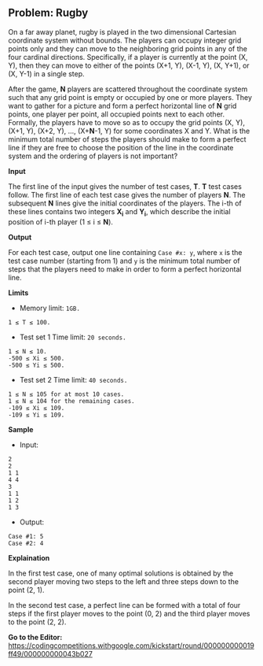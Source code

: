 ## Problem: Rugby

On a far away planet, rugby is played in the two dimensional Cartesian coordinate system without bounds. The players can occupy integer grid points only and they can move to the neighboring grid points in any of the four cardinal directions. Specifically, if a player is currently at the point (X, Y), then they can move to either of the points (X+1, Y), (X-1, Y), (X, Y+1), or (X, Y-1) in a single step.

After the game, **N** players are scattered throughout the coordinate system such that any grid point is empty or occupied by one or more players. They want to gather for a picture and form a perfect horizontal line of **N** grid points, one player per point, all occupied points next to each other. Formally, the players have to move so as to occupy the grid points (X, Y), (X+1, Y), (X+2, Y), ..., (X+**N**-1, Y) for some coordinates X and Y. What is the minimum total number of steps the players should make to form a perfect line if they are free to choose the position of the line in the coordinate system and the ordering of players is not important?

**Input**

The first line of the input gives the number of test cases, **T**. **T** test cases follow. The first line of each test case gives the number of players **N**. The subsequent **N** lines give the initial coordinates of the players. The i-th of these lines contains two integers **X<sub>i</sub>** and **Y<sub>i</sub>**, which describe the initial position of i-th player (1 ≤ i ≤ **N**).

**Output**

For each test case, output one line containing `Case #x: y`, where `x` is the test case number (starting from 1) and `y` is the minimum total number of steps that the players need to make in order to form a perfect horizontal line.

**Limits**

- Memory limit: `1GB.`
```
1 ≤ T ≤ 100.
```

- Test set 1
Time limit: `20 seconds.`
```
1 ≤ N ≤ 10.
-500 ≤ Xi ≤ 500.
-500 ≤ Yi ≤ 500.
```

- Test set 2
Time limit: `40 seconds.`
```
1 ≤ N ≤ 105 for at most 10 cases.
1 ≤ N ≤ 104 for the remaining cases.
-109 ≤ Xi ≤ 109.
-109 ≤ Yi ≤ 109.
```

**Sample**

- Input:
```
2
2
1 1
4 4
3
1 1
1 2
1 3
```

- Output:
```
Case #1: 5
Case #2: 4
```

**Explaination**

In the first test case, one of many optimal solutions is obtained by the second player moving two steps to the left and three steps down to the point (2, 1).

In the second test case, a perfect line can be formed with a total of four steps if the first player moves to the point (0, 2) and the third player moves to the point (2, 2).

**Go to the Editor:** <https://codingcompetitions.withgoogle.com/kickstart/round/000000000019ff49/000000000043b027>